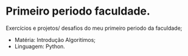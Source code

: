 # Primeiro periodo faculdade.

 Exercícios e projetos/ desafios do meu primeiro periodo da faculdade; 
 
 * Matéria: Introdução Algoritimos;
 * Linguagem: Python.
